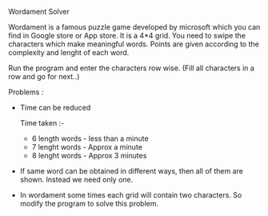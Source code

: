 Wordament Solver 

Wordament is a famous puzzle game developed by microsoft which you can find in Google store or App store.  It is a 4*4 grid.  You need to swipe the characters which make meaningful words.  Points are given according to the complexity and lenght of each word.


Run the program and enter the characters row wise. 
(Fill all characters in a row and go for next..)


Problems :

- Time can be reduced 

    Time taken :-

	- 6 length words - less than a minute
	- 7 lenght words - Approx a minute
	- 8 lenght words - Approx 3 minutes

- If same word can be obtained in different ways, then all of them  are shown. Instead we need only one.

- In wordament some times each grid will contain two characters. So modify the program to solve this problem.
